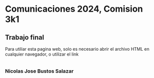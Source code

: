 # Comunicaciones 2024, Comision 3k1
## Trabajo final

Para utiliar esta pagina web, solo es necesario abrir el archivo HTML en cualquier navegador, o utilizar el link 

```

```




 ### Nicolas Jose Bustos Salazar